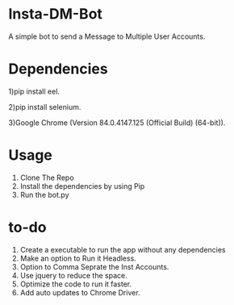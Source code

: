 # Insta-DM-Bot

A simple bot to send a Message to Multiple User Accounts.

# Dependencies

1)pip install eel.

2)pip install selenium.

3)Google Chrome (Version 84.0.4147.125 (Official Build) (64-bit)).

# Usage 

1) Clone The Repo
2) Install the dependencies by using Pip
3) Run the bot.py 

# to-do

1) Create a executable to run the app without any dependencies
2) Make an option to Run it Headless.
3) Option to Comma Seprate the Inst Accounts.
6) Use jquery to reduce the space.
5) Optimize the code to run it faster.
7) Add auto updates to Chrome Driver.
